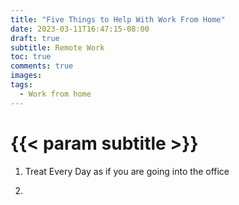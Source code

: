 ```yaml
---
title: "Five Things to Help With Work From Home"
date: 2023-03-11T16:47:15-08:00
draft: true
subtitle: Remote Work
toc: true
comments: true
images:
tags:
  - Work from home
---
```


# {{< param subtitle >}}

1. Treat Every Day as if you are going into the office

2.
